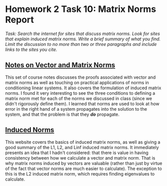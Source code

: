 # Homework 2 Task 10: Matrix Norms Report

*Task: Search the internet for sites that discuss matrix norms. Look for sites that explain induced matrix norms. Write a brief summary of what you find. Limit the discussion to no more than two or three paragraphs and include links to the sites you cite.*



## [Notes on Vector and Matrix Norms](http://www.cs.utexas.edu/users/flame/Notes/NotesOnNorms.pdf)

This set of course notes discusses the proofs associated with vector and matrix norms as well as touching on practical applications of norms in conditioning linear systems. It also covers the formulation of induced matrix norms. I found it very interesting to see the three conditions to defining a matrix norm met for each of the norms we discussed in class (since we didn't rigorously define them). I learned that norms are used to look at how error in the right hand of a system propagates into the solution to the system, and that the problem is that they ***do*** propagate.

## [Induced Norms](https://nptel.ac.in/courses/122104019/numerical-analysis/kadalbajoo/lec1/fnode3.html)

This website covers the basics of induced matrix norms, as well as giving a good summary of the L1, L2, and Linf induced matrix norms. It immediately presents an idea that I hadn't considered: that there is value in having consistency between how we calculate a vector and matrix norm. That is why matrix norms induced by vectors are valuable (rather than just by virtue of the fact that vector norms are much easier to calculate). The exception to this is the L2 induced matrix norm, which requires finding eigenvalues to calculate.
